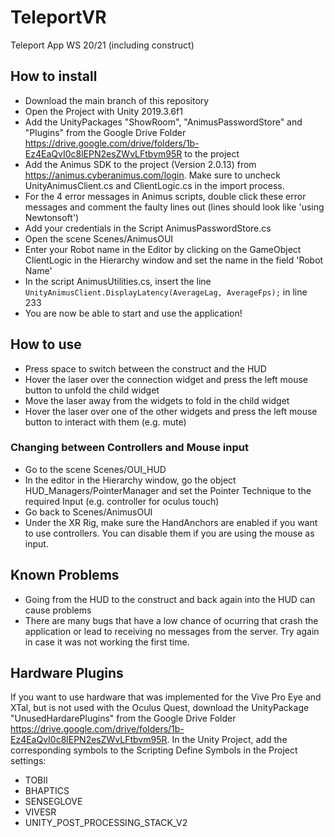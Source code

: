 # TeleportVR

Teleport App WS 20/21 (including construct)

## How to install
* Download the main branch of this repository
* Open the Project with Unity 2019.3.6f1
* Add the UnityPackages "ShowRoom", "AnimusPasswordStore" and "Plugins" from the Google Drive Folder https://drive.google.com/drive/folders/1b-Ez4EaQvI0c8lEPN2esZWvLFtbvm95R to the project
* Add the Animus SDK to the project (Version 2.0.13) from https://animus.cyberanimus.com/login. Make sure to uncheck UnityAnimusClient.cs and ClientLogic.cs in the import process.
* For the 4 error messages in Animus scripts, double click these error messages and comment the faulty lines out (lines should look like 'using Newtonsoft')
* Add your credentials in the Script AnimusPasswordStore.cs
* Open the scene Scenes/AnimusOUI
* Enter your Robot name in the Editor by clicking on the GameObject ClientLogic in the Hierarchy window and set the name in the field 'Robot Name'
* In the script AnimusUtilities.cs, insert the line `UnityAnimusClient.DisplayLatency(AverageLag, AverageFps);` in line 233
* You are now be able to start and use the application!

## How to use
* Press space to switch between the construct and the HUD
* Hover the laser over the connection widget and press the left mouse button to unfold the child widget
* Move the laser away from the widgets to fold in the child widget
* Hover the laser over one of the other widgets and press the left mouse button to interact with them (e.g. mute)

### Changing between Controllers and Mouse input
* Go to the scene Scenes/OUI_HUD
* In the editor in the Hierarchy window, go the object HUD_Managers/PointerManager and set the Pointer Technique to the required Input (e.g. controller for oculus touch)
* Go back to Scenes/AnimusOUI
* Under the XR Rig, make sure the HandAnchors are enabled if you want to use controllers. You can disable them if you are using the mouse as input.

## Known Problems
* Going from the HUD to the construct and back again into the HUD can cause problems
* There are many bugs that have a low chance of ocurring that crash the application or lead to receiving no messages from the server. Try again in case it was not working the first time. 

## Hardware Plugins
If you want to use hardware that was implemented for the Vive Pro Eye and XTal, but is not used with the Oculus Quest, download the UnityPackage "UnusedHardarePlugins" from the Google Drive Folder https://drive.google.com/drive/folders/1b-Ez4EaQvI0c8lEPN2esZWvLFtbvm95R. In the Unity Project, add the corresponding symbols to the Scripting Define Symbols in the Project settings:
* TOBII
* BHAPTICS
* SENSEGLOVE
* VIVESR
* UNITY_POST_PROCESSING_STACK_V2
